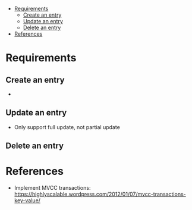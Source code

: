 - [Requirements](#requirements)
  - [Create an entry](#create-an-entry)
  - [Update an entry](#update-an-entry)
  - [Delete an entry](#delete-an-entry)
- [References](#references)

# Requirements
## Create an entry
* 

## Update an entry
* Only support full update, not partial update

## Delete an entry

# References
* Implement MVCC transactions: https://highlyscalable.wordpress.com/2012/01/07/mvcc-transactions-key-value/